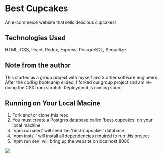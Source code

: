 # Best Cupcakes
An e-commerce website that sells delicious cupcakes!

## Technologies Used
HTML, CSS, React, Redux, Express, PosrgreSQL, Sequelize

## Note from the author

This started as a group project with myself and 3 other software engineers. After the coding bootcamp ended, I forked our group project and am re-doing the CSS from scratch. Deployment is coming soon!

## Running on Your Local Macine
1. Fork and/ or clone this repo
2. You must create a Postgres database called 'best-cupcakes' on your local machine
3. 'npm run seed' will seed the 'best-cupcakes' database
4. 'npm install' will install all dependencies required to run this project
5. 'npm run dev' will bring up the website on localhost:8080

<img src ='https://i.ibb.co/R3ZN3BG/Screen-Shot-2020-04-03-at-4-23-31-PM.png' />
